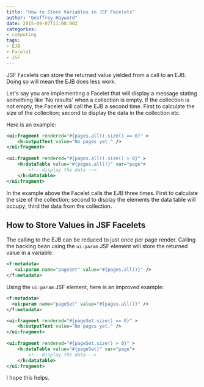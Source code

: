 ```yaml
---
title: "How to Store Variables in JSF Facelets"
author: "Geoffrey Hayward"
date: 2015-09-07T11:00:00Z
categories:
- computing
tags:
- EJB
- Facelet
- JSF
---
```

JSF Facelets can store the returned value yielded from a call to an EJB. Doing so will mean the EJB does less work.

<!--more-->

Let's say you are implementing a Facelet that will display a message stating something like 'No results' when a collection is empty. If the collection is not empty, the Facelet will call the EJB a second time. First to calculate the size of the collection; second to display the data in the collection etc.


Here is an example:

```xml
<ui:fragment rendered="#{pages.all().size() == 0}" >
    <h:outputText value="No pages yet." />
</ui:fragment>
            
<ui:fragment rendered="#{pages.all().size() > 0}" >
    <h:dataTable value="#{pages.all()}" var="page">
        <!-- display the data -->
    </h:dataTable>
</ui:fragment>
```

In the example above the Facelet calls the EJB three times. First to calculate the size of the collection; second to display the elements the data table will occupy; third the data from the collection.

## How to Store Values in JSF Facelets

The calling to the EJB can be reduced to just once per page render. Calling the backing bean using the `ui:param` JSF element will store the returned value in a variable.

```xml
<f:metadata>
   <ui:param name="pageSet" value="#{pages.all()}" />
</f:metadata>
```

Using the `ui:param` JSF element, here is an improved example:

```xml
<f:metadata>
  <ui:param name="pageSet" value="#{pages.all()}" />
</f:metadata>

<ui:fragment rendered="#{pageSet.size() == 0}" >
    <h:outputText value="No pages yet." />
</ui:fragment>
            
<ui:fragment rendered="#{pageSet.size() > 0}" >
    <h:dataTable value="#{pageSet}" var="page">
        <!-- display the data -->
    </h:dataTable>
</ui:fragment>
```

I hope this helps.
